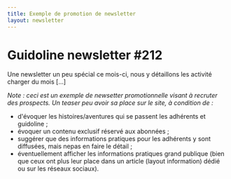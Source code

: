 ```yaml
---
title: Exemple de promotion de newsletter
layout: newsletter
---
```


# Guidoline newsletter #212


Une newsletter un peu spécial ce mois-ci, nous y détaillons les activité charger du mois […]


*Note : ceci est un exemple de newsetter promotionnelle visant à recruter des prospects. Un
teaser peu avoir sa place sur le site, à condition de :*

 - d'évoquer les histoires/aventures qui se passent les adhérents et guidoline ;
 - évoquer un contenu exclusif réservé aux abonnées ;
 - suggérer que des informations pratiques pour les adhérents y sont diffusées, mais nepas en faire le détail ;
 - éventuellement afficher les informations pratiques grand publique (bien que ceux ont plus leur place dans un article (layout information) dédié ou sur les réseaux sociaux).

